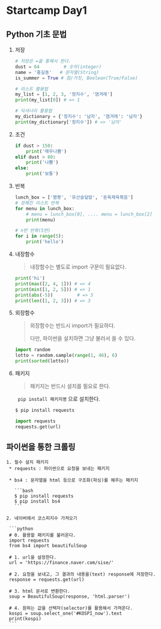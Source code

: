# Startcamp Day1

## Python 기초 문법

1. 저장

   ```python
   # 저장은 =을 통해서 한다.
   dust = 64		 # 숫자(integer)
   name = '홍길동'   # 문자열(String)
   is_summer = True # 참/거짓, Boolean(True/False)
   ```

   ```python
   # 리스트 활용법
   my_list = [1, 2, 3, '정지수', '염겨레']
   print(my_list[0]) # => 1
   
   # 딕셔너리 활용법
   my_dictionary = {'정지수': '남자', '염겨레': '남자'}
   print(my_dictionary['정지수']) # => '남자'
   ```

   

2. 조건

   ```python
   if dust > 150:
       print('매우나쁨')
   elif dust > 80:
       print('나쁨')
   else:
       print('보통')
   ```

   

3. 반복

   ```python
   lunch_box = ['짬뽕', '유산슬덮밥', '돈육제육볶음']
   # 정해진 리스트 반복
   for menu in lunch_box:
       # menu = lunch_box[0], .... menu = lunch_box[2]
       print(menu)
   
   # n번 반복(5번)
   for i in range(5):
       print('hello')
   ```

4. 내장함수

   > 내장함수는 별도로 import 구문이 필요없다.

   ```python
   print('hi')
   print(max([2, 4, 1])) # => 4
   print(min([1, 2, 5])) # => 1
   print(abs(-5)) 		  # => 5
   print(len([1, 2, 3])) # => 3
   ```

5. 외장함수

   > 외장함수는 반드시 import가 필요하다. 
   >
   > 다만, 파이썬을 설치하면 그냥 불러서 쓸 수 있다.

   ```python
   import random
   lotto = random.sample(range(1, 46), 6)
   print(sorted(lotto))
   ```

6. 패키지

   > 패키지는 반드시 설치를 필요로 한다.
   >
   ` pip install 패키지명` 으로 설치한다.

   ```bash
   $ pip install requests
   ```

   ```python
   import requests
   requests.get(url)
   ```

   

## 파이썬을 통한 크롤링

 	1. 필수 설치 패키지
     * requests : 파이썬으로 요청을 보내는 패키지
     
     * bs4 : 문자열을 html 등으로 구조화(파싱)를 해주는 패키지
     
       ```bash
       $ pip install requests
       $ pip install bs4
       ```
     
 	2. 네이버에서 코스피지수 가져오기

     ```python
     # 0. 활용할 패키지를 불러온다.
     import requests
     from bs4 import beautifulSoup
     
     # 1. url을 설정한다.
     url = 'https://finance.naver.com/sise/'
     
     # 2. 요청을 보내고, 그 결과의 내용을(text) response에 저장한다.
     response = requests.get(url)
     
     # 3. html 문서로 변환한다.
     soup = BeautifulSoup(response, 'html.parser')
     
     # 4. 원하는 값을 선택자(selector)를 활용해서 가져온다.
     kospi = soup.select_one('#KOSPI_now').text
     print(kospi)
     ```

     